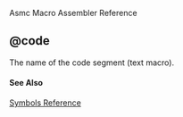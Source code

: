 Asmc Macro Assembler Reference

## @code

The name of the code segment (text macro).

#### See Also

[Symbols Reference](readme.md)
